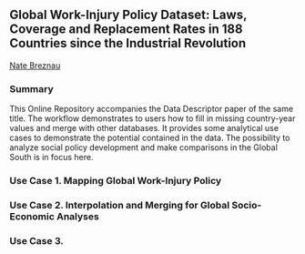 ## Global Work-Injury Policy Dataset: Laws, Coverage and Replacement Rates in 188 Countries since the Industrial Revolution

[Nate Breznau](https://orcid.org/0000-0003-4983-3137)

### Summary

This Online Repository accompanies the Data Descriptor paper of the same title. The workflow demonstrates to users how to fill in missing country-year values and merge with other databases. It provides some analytical use cases to demonstrate the potential contained in the data. The possibility to analyze social policy development and make comparisons in the Global South is in focus here.

### Use Case 1. Mapping Global Work-Injury Policy

### Use Case 2. Interpolation and Merging for Global Socio-Economic Analyses

### Use Case 3. 
